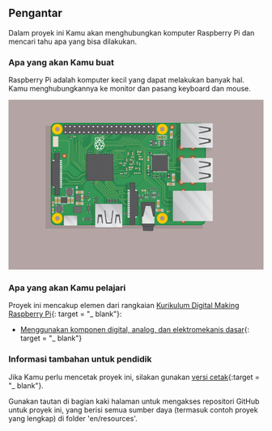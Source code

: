 ## Pengantar

Dalam proyek ini Kamu akan menghubungkan komputer Raspberry Pi dan mencari tahu apa yang bisa dilakukan.

### Apa yang akan Kamu buat

Raspberry Pi adalah komputer kecil yang dapat melakukan banyak hal. Kamu menghubungkannya ke monitor dan pasang keyboard dan mouse.

![screenshot](images/pi-plug-in.gif)

### Apa yang akan Kamu pelajari

Proyek ini mencakup elemen dari rangkaian [Kurikulum Digital Making Raspberry Pi](http://rpf.io/curriculum){: target = "_ blank"}:

+ [Menggunakan komponen digital, analog, dan elektromekanis dasar](https://curriculum.raspberrypi.org/physical-computing/creator/){: target = "_ blank"}

### Informasi tambahan untuk pendidik

Jika Kamu perlu mencetak proyek ini, silakan gunakan [versi cetak](https://projects.raspberrypi.org/en/projects/raspberry-pi-getting-started/print){:target = "_ blank"}.

Gunakan tautan di bagian kaki halaman untuk mengakses repositori GitHub untuk proyek ini, yang berisi semua sumber daya (termasuk contoh proyek yang lengkap) di folder 'en/resources'.